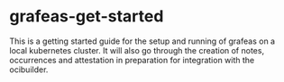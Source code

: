 # grafeas-get-started

This is a getting started guide for the setup and running of grafeas on a local kubernetes cluster. It will also go through the creation of notes, occurrences and attestation in preparation for integration with the ocibuilder.